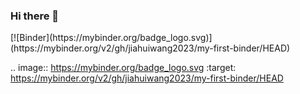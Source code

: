 ### Hi there 👋

<!--
**jiahuiwang2023/jiahuiwang2023** is a ✨ _special_ ✨ repository because its `README.md` (this file) appears on your GitHub profile.

Here are some ideas to get you started:

- 🔭 I’m currently working on ...
- 🌱 I’m currently learning ...
- 👯 I’m looking to collaborate on ...
- 🤔 I’m looking for help with ...
- 💬 Ask me about ...
- 📫 How to reach me: ...
- 😄 Pronouns: ...
- ⚡ Fun fact: ...
-->[![Binder](https://mybinder.org/badge_logo.svg)](https://mybinder.org/v2/gh/jiahuiwang2023/my-first-binder/HEAD)
.. image:: https://mybinder.org/badge_logo.svg
 :target: https://mybinder.org/v2/gh/jiahuiwang2023/my-first-binder/HEAD

